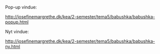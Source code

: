 Pop-up vindue:

http://josefinemargrethe.dk/kea/2-semester/tema5/babushka/babushka-popup.html

Nyt vindue:

http://josefinemargrethe.dk/kea/2-semester/tema5/babushka/babushka-ny.html